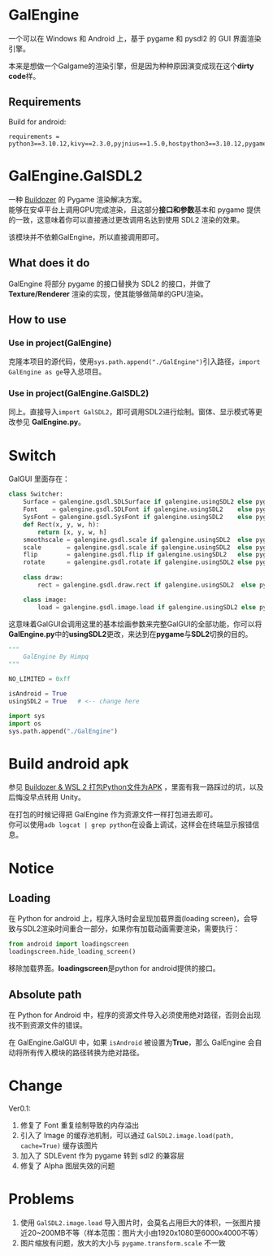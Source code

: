 # GalEngine 
一个可以在 Windows 和 Android 上，基于 pygame 和 pysdl2 的 GUI 界面渲染引擎。  

本来是想做一个Galgame的渲染引擎，但是因为种种原因演变成现在这个**dirty code**样。

## Requirements
Build for android:
```
requirements = python3==3.10.12,kivy==2.3.0,pyjnius==1.5.0,hostpython3==3.10.12,pygame,pysdl2,numpy
```

# GalEngine.GalSDL2
一种 [Buildozer](https://github.com/kivy/buildozer) 的 Pygame 渲染解决方案。  
能够在安卓平台上调用GPU完成渲染，且这部分**接口和参数**基本和 pygame 提供的一致，这意味着你可以直接通过更改调用名达到使用 SDL2 渲染的效果。  

该模块并不依赖GalEngine，所以直接调用即可。

## What does it do
GalEngine 将部分 pygame 的接口替换为 SDL2 的接口，并做了 **Texture/Renderer** 渲染的实现，使其能够做简单的GPU渲染。

## How to use
### Use in project(GalEngine)

克隆本项目的源代码，使用`sys.path.append("./GalEngine")`引入路径，`import GalEngine as ge`导入总项目。  

### Use in project(GalEngine.GalSDL2)
同上。直接导入`import GalSDL2`，即可调用SDL2进行绘制。窗体、显示模式等更改参见 **GalEngine.py**。  

# Switch
GalGUI 里面存在：
```python
class Switcher:
    Surface = galengine.gsdl.SDLSurface if galengine.usingSDL2 else pygame.Surface
    Font    = galengine.gsdl.SDLFont if galengine.usingSDL2    else pygame.font.Font
    SysFont = galengine.gsdl.SysFont if galengine.usingSDL2    else pygame.font.SysFont
    def Rect(x, y, w, h):
        return [x, y, w, h]
    smoothscale = galengine.gsdl.scale if galengine.usingSDL2  else pygame.transform.scale
    scale       = galengine.gsdl.scale if galengine.usingSDL2  else pygame.transform.scale
    flip        = galengine.gsdl.flip if galengine.usingSDL2   else pygame.transform.flip
    rotate      = galengine.gsdl.rotate if galengine.usingSDL2 else pygame.transform.rotate
    
    class draw:
        rect = galengine.gsdl.draw.rect if galengine.usingSDL2  else pygame.draw.rect

    class image:
        load = galengine.gsdl.image.load if galengine.usingSDL2 else pygame.image.load

```
这意味着GalGUI会调用这里的基本绘画参数来完整GalGUI的全部功能，你可以将**GalEngine.py**中的**usingSDL2**更改，来达到在**pygame**与**SDL2**切换的目的。
```python
"""
    GalEngine By Himpq
"""

NO_LIMITED = 0xff

isAndroid = True
usingSDL2 = True   # <-- change here

import sys
import os
sys.path.append("./GalEngine")
```

# Build android apk
参见 [Buildozer & WSL 2 打包Python文件为APK](https://himpqblog.cn/index.php/archives/811) ，里面有我一路踩过的坑，以及后悔没早点转用 Unity。  

在打包的时候记得把 GalEngine 作为资源文件一样打包进去即可。  
你可以使用`adb logcat | grep python`在设备上调试，这样会在终端显示报错信息。

# Notice

## Loading
在 Python for android 上，程序入场时会呈现加载界面(loading screen)，会导致与SDL2渲染时间重合一部分，如果你有加载动画需要渲染，需要执行：
```python
from android import loadingscreen
loadingscreen.hide_loading_screen()
```
移除加载界面。**loadingscreen**是python for android提供的接口。

## Absolute path
在 Python for Android 中，程序的资源文件导入必须使用绝对路径，否则会出现找不到资源文件的错误。  

在 GalEngine.GalGUI 中，如果 `isAndroid` 被设置为**True**，那么 GalEngine 会自动将所有传入模块的路径转换为绝对路径。

# Change
Ver0.1: 
  1. 修复了 Font 重复绘制导致的内存溢出
  2. 引入了 Image 的缓存池机制，可以通过 `GalSDL2.image.load(path, cache=True)` 缓存该图片
  3. 加入了 SDLEvent 作为 pygame 转到 sdl2 的兼容层
  4. 修复了 Alpha 图层失效的问题

# Problems
1. 使用 `GalSDL2.image.load` 导入图片时，会莫名占用巨大的体积，一张图片接近20~200MB不等（样本范围：图片大小由1920x1080至6000x4000不等）
2. 图片缩放有问题，放大的大小与 `pygame.transform.scale` 不一致
